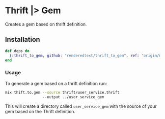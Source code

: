 # Thrift |> Gem

Creates a gem based on thrift definition.

## Installation

``` elixir
def deps do
  {:thrift_to_gem, github: "renderedtext/thrift_to_gem", ref: "origin/master"}
end
```

### Usage

To generate a gem based on a thrift definition run:

``` bash
mix thift.to.gem --source thrift/user_service.thrift
                 --output ../user_service_gem
```

This will create a directory called `user_service_gem` with the source of your
gem based on the Thrift definition.
